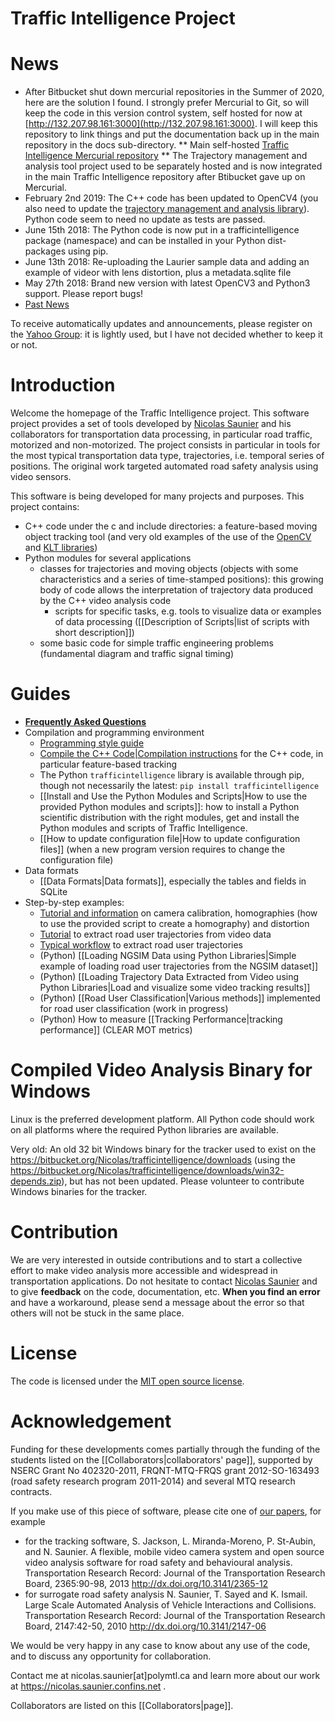 Traffic Intelligence Project
==============

# News
* After Bitbucket shut down mercurial repositories in the Summer of 2020, here are the solution I found. I strongly prefer Mercurial to Git, so will keep the code in this version control system, self hosted for now at [http://132.207.98.161:3000](http://132.207.98.161:3000). I will keep this repository to link things and put the documentation back up in the main repository in the docs sub-directory.
** Main self-hosted [Traffic Intelligence Mercurial repository](http://132.207.98.161:3000/)
** The Trajectory management and analysis tool project used to be separately hosted and is now integrated in the main Traffic Intelligence repository after Btibucket gave up on Mercurial.
* February 2nd 2019: The C++ code has been updated to OpenCV4 (you also need to update the [trajectory management and analysis library](https://bitbucket.org/trajectories/trajectorymanagementandanalysis)). Python code seem to need no update as tests are passed. 
* June 15th 2018: The Python code is now put in a trafficintelligence package (namespace) and can be installed in your Python dist-packages using pip.
* June 13th 2018: Re-uploading the Laurier sample data and adding an example of videor with lens distortion, plus a metadata.sqlite file
* May 27th 2018: Brand new version with latest OpenCV3 and Python3 support. Please report bugs!
* [Past News](past-news.md)

To receive automatically updates and announcements, please register on the [Yahoo Group](https://groups.yahoo.com/neo/groups/traffic-intelligence): it is lightly used, but I have not decided whether to keep it or not.

# Introduction

Welcome the homepage of the Traffic Intelligence project. This software project provides a set of tools developed by [Nicolas Saunier](https://nicolas.saunier.confins.net) and his collaborators for transportation data processing, in particular road traffic, motorized and non-motorized. The project consists in particular in tools for the most typical transportation data type, trajectories, i.e. temporal series of positions. The original work targeted automated road safety analysis using video sensors. 

This software is being developed for many projects and purposes. This project contains:

* C++ code under the c and include directories: a feature-based moving object tracking tool (and very old examples of the use of the [OpenCV](https://opencv.org) and [KLT libraries](https://www.ces.clemson.edu/~stb/klt))
* Python modules for several applications
    * classes for trajectories and moving objects (objects with some characteristics and a series of time-stamped positions): this growing body of code allows the interpretation of trajectory data produced by the C++ video analysis code
        * scripts for specific tasks, e.g. tools to visualize data or examples of data processing ([[Description of Scripts|list of scripts with short description]]) 
    * some basic code for simple traffic engineering problems (fundamental diagram and traffic signal timing)

# Guides

* **[Frequently Asked Questions](faq.md)**
* Compilation and programming environment
    * [Programming style guide](http://wiki.polymtl.ca/transport/index.php/ProgrammingStyle)
    * [Compile the C++ Code|Compilation instructions](cpp-compilation.md) for the C++ code, in particular feature-based tracking
	* The Python `trafficintelligence` library is available through pip, though not necessarily the latest: `pip install trafficintelligence` 
    * [[Install and Use the Python Modules and Scripts|How to use the provided Python modules and scripts]]: how to install a Python scientific distribution with the right modules, get and install the Python modules and scripts of Traffic Intelligence.
    * [[How to update configuration file|How to update configuration files]] (when a new program version requires to change the configuration file)
* Data formats
    * [[Data Formats|Data formats]], especially the tables and fields in SQLite
* Step-by-step examples:
    * [Tutorial and information](camera-calibration.md) on camera calibration, homographies (how to use the provided script to create a homography) and distortion
    * [Tutorial](video-tracking-tutorial.md) to extract road user trajectories from video data
    * [Typical workflow](trajectory-extraction-workflow.md) to extract road user trajectories
    * (Python) [[Loading NGSIM Data using Python Libraries|Simple example of loading road user trajectories from the NGSIM dataset]]
    * (Python) [[Loading Trajectory Data Extracted from Video using Python Libraries|Load and visualize some video tracking results]]
    * (Python) [[Road User Classification|Various methods]] implemented for road user classification (work in progress)
    * (Python) How to measure [[Tracking Performance|tracking performance]] (CLEAR MOT metrics)

# Compiled Video Analysis Binary for Windows

Linux is the preferred development platform. All Python code should work on all platforms where the required Python libraries are available. 

Very old: An old 32 bit Windows binary for the tracker used to exist on the https://bitbucket.org/Nicolas/trafficintelligence/downloads (using the https://bitbucket.org/Nicolas/trafficintelligence/downloads/win32-depends.zip), but has not been updated. Please volunteer to contribute Windows binaries for the tracker.

# Contribution

We are very interested in outside contributions and to start a collective effort to make video analysis more accessible and widespread in transportation applications. Do not hesitate to contact [Nicolas Saunier](https://nicolas.saunier.confins.net) and to give **feedback** on the code, documentation, etc. **When you find an error** and have a workaround, please send a message about the error so that others will not be stuck in the same place. 

# License

The code is licensed under the [MIT open source license](http://www.opensource.org/licenses/mit-license).

# Acknowledgement

Funding for these developments comes partially through the funding of the students listed on the [[Collaborators|collaborators' page]], supported by NSERC Grant No 402320-2011, FRQNT-MTQ-FRQS grant 2012-SO-163493 (road safety research program 2011-2014) and several MTQ research contracts.

If you make use of this piece of software, please cite one of [our papers](https://nicolas.saunier.confins.net/#publications), for example
* for the tracking software, S. Jackson, L. Miranda-Moreno, P. St-Aubin, and N. Saunier. A flexible, mobile video camera system and open source video analysis software for road safety and behavioural analysis. Transportation Research Record: Journal of the Transportation Research Board, 2365:90-98, 2013 http://dx.doi.org/10.3141/2365-12
* for surrogate road safety analysis N. Saunier, T. Sayed and K. Ismail. Large Scale Automated Analysis of Vehicle Interactions and Collisions. Transportation Research Record: Journal of the Transportation Research Board, 2147:42-50, 2010 http://dx.doi.org/10.3141/2147-06

We would be very happy in any case to know about any use of the code, and to discuss any opportunity for collaboration. 

Contact me at nicolas.saunier[at]polymtl.ca and learn more about our work at https://nicolas.saunier.confins.net .

Collaborators are listed on this [[Collaborators|page]].
